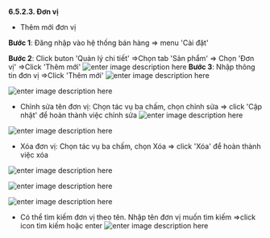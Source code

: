 **6.5.2.3. Đơn vị**

- Thêm mới đơn vị

**Bước 1**: Đăng nhập vào hệ thống bán hàng => menu 'Cài đặt'

**Bước 2**:  Click buton 'Quản lý chi tiết' =>Chọn tab 'Sản phẩm' => Chọn 'Đơn vị'  =>Click 'Thêm mới'
![enter image description here](https://chatbizfly.mediacdn.vn/2022/10/04/huyenvt/img_23jpg1664878034.jpg)
**Bước 3**: Nhập thông tin đơn vị =>Click 'Thêm mới'
![enter image description here](https://chatbizfly.mediacdn.vn/2022/10/04/huyenvt/img_24jpg1664879336.jpg)

![enter image description here](https://chatbizfly.mediacdn.vn/2022/10/04/huyenvt/img_25jpg1664879384.jpg)
- Chỉnh sửa tên đơn vị:
 Chọn tác vụ ba chấm, chọn chỉnh sửa => click 'Cập nhật' để hoàn thành việc chỉnh sửa
![enter image description here](https://chatbizfly.mediacdn.vn/2022/10/04/huyenvt/img_26jpg1664879437.jpg)

![enter image description here](https://chatbizfly.mediacdn.vn/2022/10/04/huyenvt/img_27jpg1664879499.jpg)
-  Xóa đơn vị:
 Chọn tác vụ ba chấm, chọn Xóa => click 'Xóa' để hoàn thành việc xóa
 
![enter image description here](https://chatbizfly.mediacdn.vn/2022/10/04/huyenvt/img_27jpg1664879499.jpg)

![enter image description here](https://chatbizfly.mediacdn.vn/2022/10/04/huyenvt/img_29jpg1664879727.jpg)

![enter image description here](https://chatbizfly.mediacdn.vn/2022/10/04/huyenvt/img_30jpg1664879777.jpg)
- Có thể tìm kiếm đơn vị theo tên. Nhập tên đơn vị muốn tìm kiếm =>click icon tìm kiếm hoặc enter
![enter image description here](https://chatbizfly.mediacdn.vn/2022/10/04/huyenvt/img_31jpg1664879832.jpg)